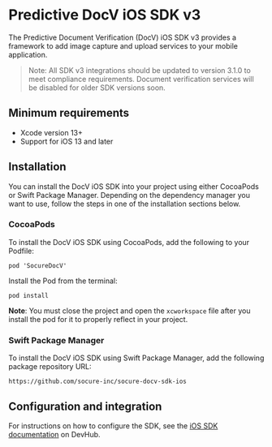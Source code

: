 # Predictive DocV iOS SDK v3

The Predictive Document Verification (DocV) iOS SDK v3 provides a framework to add image capture and upload services to your mobile application.

>Note: All SDK v3 integrations should be updated to version 3.1.0 to meet compliance requirements. Document verification services will be disabled for older SDK versions soon.

## Minimum requirements

- Xcode version 13+
- Support for iOS 13 and later

## Installation

You can install the DocV iOS SDK into your project using either CocoaPods or Swift Package Manager. Depending on the dependency manager you want to use, follow the steps in one of the installation sections below. 

### CocoaPods

To install the DocV iOS SDK using CocoaPods, add the following to your Podfile:

```
pod 'SocureDocV'
```

Install the Pod from the terminal:

```
pod install
```

**Note**: You must close the project and open the `xcworkspace` file after you install the pod for it to properly reflect in your project.

### Swift Package Manager

To install the DocV iOS SDK using Swift Package Manager, add the following package repository URL:

```
https://github.com/socure-inc/socure-docv-sdk-ios
```

## Configuration and integration

For instructions on how to configure the SDK, see the [iOS SDK documentation](https://developer.socure.com/docs/sdks/docv/ios-sdk/ios-sdk-v3/) on DevHub.
